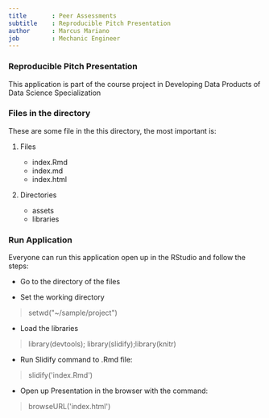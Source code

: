 ```yaml
---
title       : Peer Assessments
subtitle    : Reproducible Pitch Presentation
author      : Marcus Mariano
job         : Mechanic Engineer
---
```


### Reproducible Pitch Presentation

This application is part of the course project in Developing Data Products of Data Science Specialization


### Files in the directory

These are some file in the this directory, the most important is:

1. Files

    * index.Rmd
    * index.md
    * index.html

2.  Directories

    * assets
    * libraries


### Run Application
 
Everyone can run this application open up in the RStudio and follow the steps:

- Go to the directory of the files
 
- Set the working directory

> setwd("~/sample/project")

- Load the libraries

> library(devtools); library(slidify);library(knitr)

- Run Slidify command to .Rmd file:

> slidify('index.Rmd')

- Open up Presentation in the browser with the command:

> browseURL('index.html')

